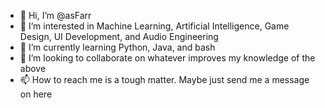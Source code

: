 - 👋 Hi, I’m @asFarr
- 👀 I’m interested in Machine Learning, Artificial Intelligence, Game Design, UI Development, and Audio Engineering
- 🌱 I’m currently learning Python, Java, and bash
- 💞️ I’m looking to collaborate on whatever improves my knowledge of the above
- 📫 How to reach me is a tough matter. Maybe just send me a message on here

<!---
asFarr/asFarr is a ✨ special ✨ repository because its `README.md` (this file) appears on your GitHub profile.
You can click the Preview link to take a look at your changes.
--->
